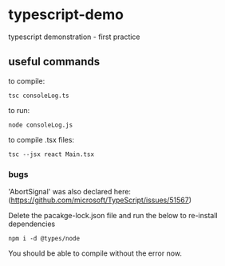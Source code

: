 # typescript-demo
typescript demonstration - first practice


## useful commands

to compile:

    tsc consoleLog.ts

to run:

    node consoleLog.js 

to compile .tsx files:

    tsc --jsx react Main.tsx


### bugs

'AbortSignal' was also declared here: (https://github.com/microsoft/TypeScript/issues/51567)

Delete the pacakge-lock.json file and run the below to re-install dependencies

    npm i -d @types/node

You should be able to compile without the error now.